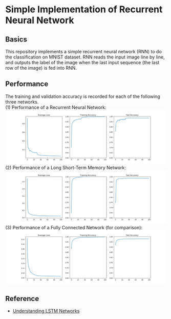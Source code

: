 # Simple Implementation of Recurrent Neural Network
## Basics
This repository implements a simple recurrent neural network (RNN) to do the classification on MNIST dataset. RNN reads the input image line by line, and outputs the label of the image when the last input sequence (the last row of the image) is fed into RNN.
## Performance
The training and validation accuracy is recorded for each of the following three networks.\
(1) Performance of a Recurrent Neural Network:\
![RNN Performance](/stand%20alone%20implementation/RNN/Figures/rnn.png "RNN")
(2) Performance of a Long Short-Term Memory Network:\
![LSTM Performance](/stand%20alone%20implementation/RNN/Figures/lstm.png "LSTM")
(3) Performance of a Fully Connected Network (for comparison):\
![FC Performance](/stand%20alone%20implementation/RNN/Figures/fc.png "FC")

## Reference
- [Understanding LSTM Networks](http://colah.github.io/posts/2015-08-Understanding-LSTMs/)
